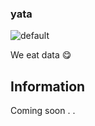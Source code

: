 ### yata

![default](https://user-images.githubusercontent.com/86202527/123497172-0e192000-d5fa-11eb-823f-5fab37136bf6.png)

We eat data 😋


## Information

Coming soon . .
